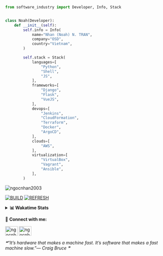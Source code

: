 ```python
from software_industry import Developer, Info, Stack


class Noah(Developer):
    def __init__(self):
        self.info = Info(
            name="Nhan (Noah) N. TRAN",
            company="OSD",
            country="Vietnam",
        )

        self.stack = Stack(
            languages=[
                "Python",
                "Shell",
                "JS",
            ],
            frameworks=[
                "Django",
                "Flask",
                "VueJS",
            ],
            devops=[
                "Jenkins",
                "CloudFormation",
                "Terraform",
                "Docker",
                "ArgoCD",
            ],
            clouds=[
                "AWS",
            ],
            virtualization=[
                "VirtualBox",
                "Vagrant",
                "Ansible",
            ],
        )
```
<img src="https://komarev.com/ghpvc/?username=ngocnhan2003&label=Profile%20views&color=0e75b6&style=flat" alt="ngocnhan2003" /> 

[![BUILD](https://github.com/ngocnhan2003/ngocnhan2003/actions/workflows/001_build.yml/badge.svg)](https://github.com/ngocnhan2003/ngocnhan2003/actions/workflows/001_build.yml)
[![REFRESH](https://github.com/ngocnhan2003/ngocnhan2003/actions/workflows/002_refresh.yml/badge.svg)](https://github.com/ngocnhan2003/ngocnhan2003/actions/workflows/002_refresh.yml)

<details> 
  <summary><b>📊 Wakatime Stats</b></summary>
  <br>
  
<!--START_SECTION:waka-->
![Code Time](http://img.shields.io/badge/Code%20Time-626%20hrs%2045%20mins-blue)

**I'm a Night 🦉** 

```text
🌞 Morning    36 commits     ████░░░░░░░░░░░░░░░░░░░░░   16.98% 
🌆 Daytime    60 commits     ███████░░░░░░░░░░░░░░░░░░   28.3% 
🌃 Evening    48 commits     █████░░░░░░░░░░░░░░░░░░░░   22.64% 
🌙 Night      68 commits     ████████░░░░░░░░░░░░░░░░░   32.08%

```
📅 **I'm Most Productive on Sunday** 

```text
Monday       58 commits     ██████░░░░░░░░░░░░░░░░░░░   27.36% 
Tuesday      28 commits     ███░░░░░░░░░░░░░░░░░░░░░░   13.21% 
Wednesday    22 commits     ██░░░░░░░░░░░░░░░░░░░░░░░   10.38% 
Thursday     5 commits      ░░░░░░░░░░░░░░░░░░░░░░░░░   2.36% 
Friday       4 commits      ░░░░░░░░░░░░░░░░░░░░░░░░░   1.89% 
Saturday     21 commits     ██░░░░░░░░░░░░░░░░░░░░░░░   9.91% 
Sunday       74 commits     ████████░░░░░░░░░░░░░░░░░   34.91%

```


📊 **This Week I Spent My Time On** 

```text
⌚︎ Time Zone: Asia/Ho_Chi_Minh

💬 Programming Languages: 
Go                       9 hrs 29 mins       █████████████████████░░░░   85.14% 
JavaScript               31 mins             █░░░░░░░░░░░░░░░░░░░░░░░░   4.76% 
Bash                     15 mins             ░░░░░░░░░░░░░░░░░░░░░░░░░   2.35% 
GraphQL                  15 mins             ░░░░░░░░░░░░░░░░░░░░░░░░░   2.29% 
Shell Script             14 mins             ░░░░░░░░░░░░░░░░░░░░░░░░░   2.18%

🔥 Editors: 
GoLand                   9 hrs 38 mins       █████████████████████░░░░   86.56% 
VS Code                  1 hr 29 mins        ███░░░░░░░░░░░░░░░░░░░░░░   13.44%

💻 Operating System: 
Linux                    11 hrs 8 mins       █████████████████████████   100.0%

```

**I Mostly Code in Python** 

```text
Python                   14 repos            ███████████░░░░░░░░░░░░░░   43.75% 
JavaScript               6 repos             ████░░░░░░░░░░░░░░░░░░░░░   18.75% 
TypeScript               2 repos             █░░░░░░░░░░░░░░░░░░░░░░░░   6.25% 
Kotlin                   2 repos             █░░░░░░░░░░░░░░░░░░░░░░░░   6.25% 
Vue                      2 repos             █░░░░░░░░░░░░░░░░░░░░░░░░   6.25%

```



 Last Updated on 07/11/2022 04:48:09 UTC+7
<!--END_SECTION:waka-->
</details>

🔗 **Connect with me:**

<a href="https://linkedin.com/in/ngocnhan2003" target="blank"><img align="center" src="https://raw.githubusercontent.com/rahuldkjain/github-profile-readme-generator/master/src/images/icons/Social/linked-in-alt.svg" alt="ngocnhan2003" height="30" width="40" /></a>
<a href="https://instagram.com/ngocnhan2003" target="blank"><img align="center" src="https://raw.githubusercontent.com/rahuldkjain/github-profile-readme-generator/master/src/images/icons/Social/instagram.svg" alt="ngocnhan2003" height="30" width="40" /></a>


<!--STARTS_HERE_QUOTE_README-->
<i>❝“It’s hardware that makes a machine fast.  It’s software that makes a fast machine slow.”— Craig Bruce   ❞</i>
<!--ENDS_HERE_QUOTE_README-->
